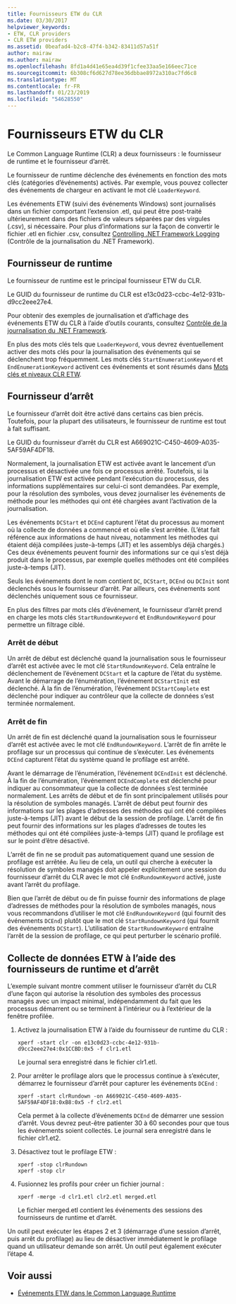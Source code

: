 ```yaml
---
title: Fournisseurs ETW du CLR
ms.date: 03/30/2017
helpviewer_keywords:
- ETW, CLR providers
- CLR ETW providers
ms.assetid: 0beafad4-b2c8-47f4-b342-83411d57a51f
author: mairaw
ms.author: mairaw
ms.openlocfilehash: 8fd1a4d41e65ea4d39f1cfee33aa5e166eec71ce
ms.sourcegitcommit: 6b308cf6d627d78ee36dbbae8972a310ac7fd6c8
ms.translationtype: MT
ms.contentlocale: fr-FR
ms.lasthandoff: 01/23/2019
ms.locfileid: "54628550"
---
```

# <a name="clr-etw-providers"></a>Fournisseurs ETW du CLR
Le Common Language Runtime (CLR) a deux fournisseurs : le fournisseur de runtime et le fournisseur d’arrêt.  
  
 Le fournisseur de runtime déclenche des événements en fonction des mots clés (catégories d’événements) activés. Par exemple, vous pouvez collecter des événements de chargeur en activant le mot clé `LoaderKeyword`.  
  
 Les événements ETW (suivi des événements Windows) sont journalisés dans un fichier comportant l’extension .etl, qui peut être post-traité ultérieurement dans des fichiers de valeurs séparées par des virgules (.csv), si nécessaire. Pour plus d’informations sur la façon de convertir le fichier .etl en fichier .csv, consultez [Controlling .NET Framework Logging](../../../docs/framework/performance/controlling-logging.md) (Contrôle de la journalisation du .NET Framework).  
  
## <a name="the-runtime-provider"></a>Fournisseur de runtime  
 Le fournisseur de runtime est le principal fournisseur ETW du CLR.  
  
 Le GUID du fournisseur de runtime du CLR est e13c0d23-ccbc-4e12-931b-d9cc2eee27e4.  
  
 Pour obtenir des exemples de journalisation et d’affichage des événements ETW du CLR à l’aide d’outils courants, consultez [Contrôle de la journalisation du .NET Framework](../../../docs/framework/performance/controlling-logging.md).  
  
 En plus des mots clés tels que `LoaderKeyword`, vous devrez éventuellement activer des mots clés pour la journalisation des événements qui se déclenchent trop fréquemment. Les mots clés `StartEnumerationKeyword` et `EndEnumerationKeyword` activent ces événements et sont résumés dans [Mots clés et niveaux CLR ETW](../../../docs/framework/performance/clr-etw-keywords-and-levels.md).  
  
## <a name="the-rundown-provider"></a>Fournisseur d’arrêt  
 Le fournisseur d’arrêt doit être activé dans certains cas bien précis. Toutefois, pour la plupart des utilisateurs, le fournisseur de runtime est tout à fait suffisant.  
  
 Le GUID du fournisseur d’arrêt du CLR est A669021C-C450-4609-A035-5AF59AF4DF18.  
  
 Normalement, la journalisation ETW est activée avant le lancement d’un processus et désactivée une fois ce processus arrêté. Toutefois, si la journalisation ETW est activée pendant l’exécution du processus, des informations supplémentaires sur celui-ci sont demandées. Par exemple, pour la résolution des symboles, vous devez journaliser les événements de méthode pour les méthodes qui ont été chargées avant l’activation de la journalisation.  
  
 Les événements `DCStart` et `DCEnd` capturent l’état du processus au moment où la collecte de données a commencé et où elle s’est arrêtée. (L’état fait référence aux informations de haut niveau, notamment les méthodes qui étaient déjà compilées juste-à-temps (JIT) et les assemblys déjà chargés.) Ces deux événements peuvent fournir des informations sur ce qui s’est déjà produit dans le processus, par exemple quelles méthodes ont été compilées juste-à-temps (JIT).  
  
 Seuls les événements dont le nom contient `DC`, `DCStart`, `DCEnd` ou `DCInit` sont déclenchés sous le fournisseur d’arrêt. Par ailleurs, ces événements sont déclenchés uniquement sous ce fournisseur.  
  
 En plus des filtres par mots clés d’événement, le fournisseur d’arrêt prend en charge les mots clés `StartRundownKeyword` et `EndRundownKeyword` pour permettre un filtrage ciblé.  
  
### <a name="start-rundown"></a>Arrêt de début  
 Un arrêt de début est déclenché quand la journalisation sous le fournisseur d’arrêt est activée avec le mot clé `StartRundownKeyword`. Cela entraîne le déclenchement de l’événement `DCStart` et la capture de l’état du système. Avant le démarrage de l’énumération, l’événement `DCStartInit` est déclenché. À la fin de l’énumération, l’événement `DCStartComplete` est déclenché pour indiquer au contrôleur que la collecte de données s’est terminée normalement.  
  
### <a name="end-rundown"></a>Arrêt de fin  
 Un arrêt de fin est déclenché quand la journalisation sous le fournisseur d’arrêt est activée avec le mot clé `EndRundownKeyword`. L’arrêt de fin arrête le profilage sur un processus qui continue de s’exécuter. Les événements `DCEnd` capturent l’état du système quand le profilage est arrêté.  
  
 Avant le démarrage de l’énumération, l’événement `DCEndInit` est déclenché. À la fin de l’énumération, l’événement `DCEndComplete` est déclenché pour indiquer au consommateur que la collecte de données s’est terminée normalement. Les arrêts de début et de fin sont principalement utilisés pour la résolution de symboles managés. L’arrêt de début peut fournir des informations sur les plages d’adresses des méthodes qui ont été compilées juste-à-temps (JIT) avant le début de la session de profilage. L’arrêt de fin peut fournir des informations sur les plages d’adresses de toutes les méthodes qui ont été compilées juste-à-temps (JIT) quand le profilage est sur le point d’être désactivé.  
  
 L’arrêt de fin ne se produit pas automatiquement quand une session de profilage est arrêtée. Au lieu de cela, un outil qui cherche à exécuter la résolution de symboles managés doit appeler explicitement une session du fournisseur d’arrêt du CLR avec le mot clé `EndRundownKeyword` activé, juste avant l’arrêt du profilage.  
  
 Bien que l’arrêt de début ou de fin puisse fournir des informations de plage d’adresses de méthodes pour la résolution de symboles managés, nous vous recommandons d’utiliser le mot clé `EndRundownKeyword` (qui fournit des événements `DCEnd`) plutôt que le mot clé `StartRundownKeyword` (qui fournit des événements `DCStart`). L’utilisation de `StartRundownKeyword` entraîne l’arrêt de la session de profilage, ce qui peut perturber le scénario profilé.  
  
## <a name="etw-data-collection-using-runtime-and-rundown-providers"></a>Collecte de données ETW à l’aide des fournisseurs de runtime et d’arrêt  
 L’exemple suivant montre comment utiliser le fournisseur d’arrêt du CLR d’une façon qui autorise la résolution des symboles des processus managés avec un impact minimal, indépendamment du fait que les processus démarrent ou se terminent à l’intérieur ou à l’extérieur de la fenêtre profilée.  
  
1.  Activez la journalisation ETW à l’aide du fournisseur de runtime du CLR :  
  
    ```  
    xperf -start clr -on e13c0d23-ccbc-4e12-931b-d9cc2eee27e4:0x1CCBD:0x5 -f clr1.etl      
    ```  
  
     Le journal sera enregistré dans le fichier clr1.etl.  
  
2.  Pour arrêter le profilage alors que le processus continue à s’exécuter, démarrez le fournisseur d’arrêt pour capturer les événements `DCEnd` :  
  
    ```  
    xperf -start clrRundown -on A669021C-C450-4609-A035-5AF59AF4DF18:0xB8:0x5 -f clr2.etl      
    ```  
  
     Cela permet à la collecte d’événements `DCEnd` de démarrer une session d’arrêt. Vous devrez peut-être patienter 30 à 60 secondes pour que tous les événements soient collectés. Le journal sera enregistré dans le fichier clr1.et2.  
  
3.  Désactivez tout le profilage ETW :  
  
    ```  
    xperf -stop clrRundown   
    xperf -stop clr  
    ```  
  
4.  Fusionnez les profils pour créer un fichier journal :  
  
    ```  
    xperf -merge -d clr1.etl clr2.etl merged.etl  
    ```  
  
     Le fichier merged.etl contient les événements des sessions des fournisseurs de runtime et d’arrêt.  
  
 Un outil peut exécuter les étapes 2 et 3 (démarrage d’une session d’arrêt, puis arrêt du profilage) au lieu de désactiver immédiatement le profilage quand un utilisateur demande son arrêt. Un outil peut également exécuter l’étape 4.  
  
## <a name="see-also"></a>Voir aussi
- [Événements ETW dans le Common Language Runtime](../../../docs/framework/performance/etw-events-in-the-common-language-runtime.md)
